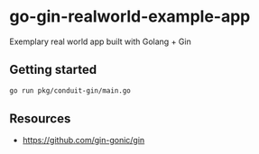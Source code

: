 # go-gin-realworld-example-app
Exemplary real world app built with Golang + Gin

## Getting started

```bash
go run pkg/conduit-gin/main.go
```

## Resources
- https://github.com/gin-gonic/gin